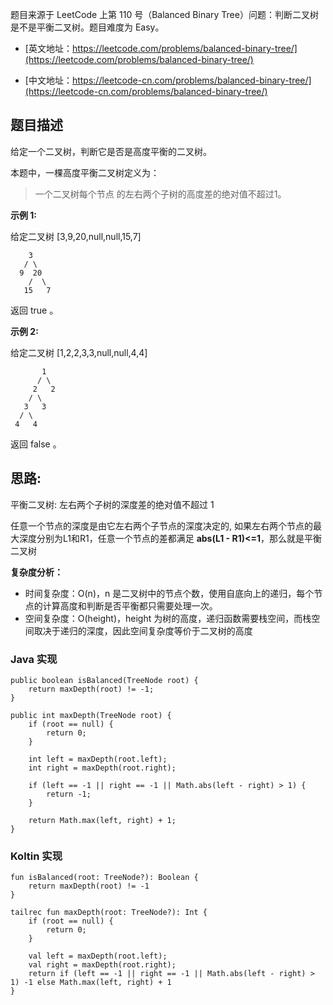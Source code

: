 题目来源于 LeetCode 上第 110 号（Balanced Binary Tree）问题：判断二叉树是不是平衡二叉树。题目难度为 Easy。

* [英文地址：https://leetcode.com/problems/balanced-binary-tree/](https://leetcode.com/problems/balanced-binary-tree/)

* [中文地址：https://leetcode-cn.com/problems/balanced-binary-tree/](https://leetcode-cn.com/problems/balanced-binary-tree/)

## 题目描述

给定一个二叉树，判断它是否是高度平衡的二叉树。

本题中，一棵高度平衡二叉树定义为：

> 一个二叉树每个节点 的左右两个子树的高度差的绝对值不超过1。

**示例 1:**

给定二叉树 [3,9,20,null,null,15,7]

```
    3
   / \
  9  20
    /  \
   15   7
```

返回 true 。

**示例 2:**

给定二叉树 [1,2,2,3,3,null,null,4,4]

```
       1
      / \
     2   2
    / \
   3   3
  / \
 4   4
```

返回 false 。

## 思路:

平衡二叉树: 左右两个子树的深度差的绝对值不超过 1

任意一个节点的深度是由它左右两个子节点的深度决定的, 如果左右两个节点的最大深度分别为L1和R1，任意一个节点的差都满足 **abs(L1 - R1)<=1**，那么就是平衡二叉树

**复杂度分析：**

* 时间复杂度：O(n)，n 是二叉树中的节点个数，使用自底向上的递归，每个节点的计算高度和判断是否平衡都只需要处理一次。
* 空间复杂度：O(height)，height 为树的高度，递归函数需要栈空间，而栈空间取决于递归的深度，因此空间复杂度等价于二叉树的高度

<!-- tabs:start -->

### **Java 实现**

```
public boolean isBalanced(TreeNode root) {
    return maxDepth(root) != -1;
}

public int maxDepth(TreeNode root) {
    if (root == null) {
        return 0;
    }

    int left = maxDepth(root.left);
    int right = maxDepth(root.right);

    if (left == -1 || right == -1 || Math.abs(left - right) > 1) {
        return -1;
    }

    return Math.max(left, right) + 1;
}
```

### **Koltin 实现**

```
fun isBalanced(root: TreeNode?): Boolean {
    return maxDepth(root) != -1
}

tailrec fun maxDepth(root: TreeNode?): Int {
    if (root == null) {
        return 0;
    }

    val left = maxDepth(root.left);
    val right = maxDepth(root.right);
    return if (left == -1 || right == -1 || Math.abs(left - right) > 1) -1 else Math.max(left, right) + 1
}
```

<!-- tabs:end -->

